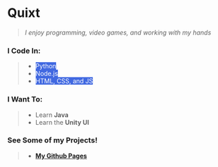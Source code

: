 
# Quixt

> *I enjoy programming, video games, and working with my hands*

### I Code In:

> - <span style="background-color:royalblue; color:white;">Python</span>  
> - <span style="background-color:royalblue; color:white;">Node.js</span>  
> - <span style="background-color:royalblue; color:white;">HTML, CSS, and JS</span>

### I Want To:

> - Learn **Java**
> - Learn the **Unity UI**

### See Some of my Projects!

> - **[My Github Pages](https://quixt.github.io/)**
